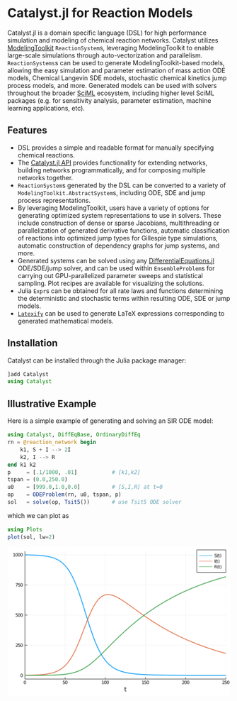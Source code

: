 # Catalyst.jl for Reaction Models

Catalyst.jl is a domain specific language (DSL) for high performance simulation
and modeling of chemical reaction networks. Catalyst utilizes
[ModelingToolkit](https://github.com/SciML/ModelingToolkit.jl)
`ReactionSystem`s, leveraging ModelingToolkit to enable large-scale simulations
through auto-vectorization and parallelism. `ReactionSystems`s can be used to
generate ModelingToolkit-based models, allowing the easy simulation and
parameter estimation of mass action ODE models, Chemical Langevin SDE models,
stochastic chemical kinetics jump process models, and more. Generated models can
be used with solvers throughout the broader [SciML](https://sciml.ai) ecosystem,
including higher level SciML packages (e.g. for sensitivity analysis, parameter
estimation, machine learning applications, etc).

## Features
- DSL provides a simple and readable format for manually specifying chemical
  reactions.
- The [Catalyst.jl API](http://catalyst.sciml.ai/dev/api/catalyst_api) provides
  functionality for extending networks, building networks programmatically, and
  for composing multiple networks together.
- `ReactionSystem`s generated by the DSL can be converted to a variety of
  `ModelingToolkit.AbstractSystem`s, including ODE, SDE and jump process
  representations.
- By leveraging ModelingToolkit, users have a variety of options for generating
  optimized system representations to use in solvers. These include construction
  of dense or sparse Jacobians, multithreading or parallelization of generated
  derivative functions, automatic classification of reactions into optimized
  jump types for Gillespie type simulations, automatic construction of
  dependency graphs for jump systems, and more.
- Generated systems can be solved using any
  [DifferentialEquations.jl](https://github.com/SciML/DifferentialEquations.jl)
  ODE/SDE/jump solver, and can be used within `EnsembleProblem`s for carrying
  out GPU-parallelized parameter sweeps and statistical sampling. Plot recipes
  are available for visualizing the solutions.
- Julia `Expr`s can be obtained for all rate laws and functions determining the
  deterministic and stochastic terms within resulting ODE, SDE or jump models.
- [`Latexify`](https://github.com/korsbo/Latexify.jl) can be used to generate
  LaTeX expressions corresponding to generated mathematical models.

## Installation
Catalyst can be installed through the Julia package manager:

```julia
]add Catalyst
using Catalyst
```

## Illustrative Example
Here is a simple example of generating and solving an SIR ODE model:

```julia
using Catalyst, DiffEqBase, OrdinaryDiffEq
rn = @reaction_network begin
    k1, S + I --> 2I
    k2, I --> R
end k1 k2
p     = [.1/1000, .01]           # [k1,k2]
tspan = (0.0,250.0)
u0    = [999.0,1.0,0.0]          # [S,I,R] at t=0
op    = ODEProblem(rn, u0, tspan, p)
sol   = solve(op, Tsit5())       # use Tsit5 ODE solver
```
which we can plot as
```julia
using Plots
plot(sol, lw=2)
```
![SIR Solution](assets/SIR.svg)
